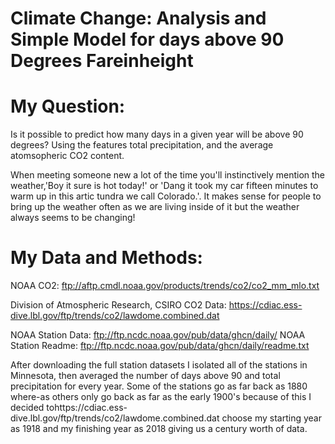 # Climate Change: Analysis and Simple Model for days above 90 Degrees Fareinheight

# My Question:

Is it possible to predict how many days in a given year will be above 90 degrees? Using the features total precipitation, and the average atomsopheric CO2 content.





When meeting someone new a lot of the time you'll instinctively mention the weather,'Boy it sure is hot today!' or 'Dang it took my car fifteen minutes to warm up in this artic tundra we call Colorado.'. It makes sense for people to bring up the weather often as we are living inside of it but the weather always seems to be changing! 


# My Data and Methods:
NOAA CO2: 
ftp://aftp.cmdl.noaa.gov/products/trends/co2/co2_mm_mlo.txt

Division of Atmospheric Research, CSIRO CO2 Data: 
https://cdiac.ess-dive.lbl.gov/ftp/trends/co2/lawdome.combined.dat

NOAA Station Data:
ftp://ftp.ncdc.noaa.gov/pub/data/ghcn/daily/
NOAA Station Readme:
ftp://ftp.ncdc.noaa.gov/pub/data/ghcn/daily/readme.txt

After downloading the full station datasets I isolated all of the stations in Minnesota, then averaged the number of days above 90 and total precipitation for every year. Some of the stations go as far back as 1880 where-as others only go back as far as the early 1900's because of this I decided tohttps://cdiac.ess-dive.lbl.gov/ftp/trends/co2/lawdome.combined.dat choose my starting year as 1918 and my finishing year as 2018 giving us a century worth of data.
